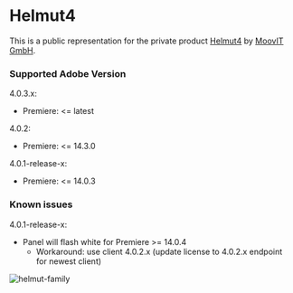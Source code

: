 # Helmut4
This is a public representation for the private product [Helmut4](https://helmut.tools) by [MoovIT GmbH](https://www.moovit.de).

### Supported Adobe Version
4.0.3.x:
- Premiere: <= latest

4.0.2:
- Premiere: <= 14.3.0

4.0.1-release-x: 
- Premiere: <= 14.0.3

### Known issues
4.0.1-release-x:
- Panel will flash white for Premiere >= 14.0.4
  - Workaround: use client 4.0.2.x (update license to 4.0.2.x endpoint for newest client)

![helmut-family](https://sev.moovit24.de/uploads/TW9vdklUIEdtYkg/OxHA6b6M3JAoqhup7HTVSUgew9Tt0DP66E8JJZSFe0v8xxDoRfxYuOzzl9g5jR3ElGWTcsuu6NQ1xjS3VlpOdRNDco5vmnP1vVbW/Helmut-4-Family-Logo-2.png)

